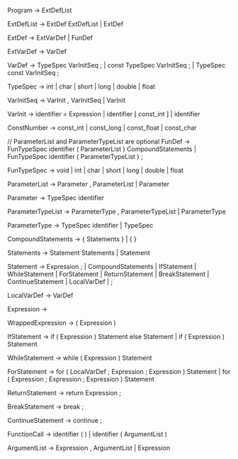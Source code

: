 Program -> ExtDefList

ExtDefList -> ExtDef ExtDefList
            | ExtDef

ExtDef -> ExtVarDef
        | FunDef

ExtVarDef -> VarDef

VarDef -> TypeSpec VarInitSeq ;
        | const TypeSpec VarInitSeq ;
        | TypeSpec const VarInitSeq ;

TypeSpec -> int
          | char
          | short
          | long
          | double
          | float

VarInitSeq -> VarInit , VarInitSeq
            | VarInit

VarInit -> identifier = Expression
         | identifier [ const_int ]
         | identifier

ConstNumber -> const_int
             | const_long
             | const_float
             | const_char

// ParameterList and ParameterTypeList are optional
FunDef -> FunTypeSpec identifier ( ParameterList ) CompoundStatements
        | FunTypeSpec identifier ( ParameterTypeList ) ;

FunTypeSpec -> void
             | int
             | char
             | short
             | long
             | double
             | float

ParameterList -> Parameter , ParameterList
               | Parameter

Parameter -> TypeSpec identifier

ParameterTypeList -> ParameterType , ParameterTypeList
                   | ParameterType

ParameterType -> TypeSpec identifier
               | TypeSpec

CompoundStatements -> { Statements }
                    | { }

Statements -> Statement Statements
            | Statement

Statement -> Expression ;
           | CompoundStatements
           | IfStatement
           | WhileStatement
           | ForStatement
           | ReturnStatement
           | BreakStatement
           | ContinueStatement
           | LocalVarDef
           | ;

LocalVarDef -> VarDef

Expression -> 

WrappedExpression -> ( Expression )

IfStatement -> if ( Expression ) Statement else Statement
             | if ( Expression ) Statement

WhileStatement -> while ( Expression ) Statement

ForStatement -> for ( LocalVarDef ; Expression ; Expression ) Statement
              | for ( Expression ; Expression ; Expression ) Statement

ReturnStatement -> return Expression ;

BreakStatement -> break ;

ContinueStatement -> continue ;

FunctionCall -> identifier ( )
              | identifier ( ArgumentList )

ArgumentList -> Expression , ArgumentList
              | Expression
